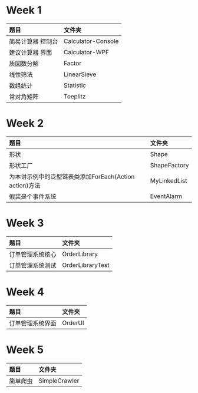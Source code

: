 # Week 1
|题目|文件夹|
|:----|:----|
|简易计算器 控制台|Calculator-Console|
|建议计算器 界面|Calculator-WPF|
|质因数分解|Factor|
|线性筛法|LinearSieve|
|数组统计|Statistic|
|常对角矩阵|Toeplitz|

# Week 2
|题目|文件夹|
|:----|:----|
|形状|Shape|
|形状工厂|ShapeFactory|
|为本讲示例中的泛型链表类添加ForEach(Action<T> action)方法|MyLinkedList|
|假装是个事件系统|EventAlarm|

# Week 3
|题目|文件夹|
|:----|:----|
|订单管理系统核心|OrderLibrary|
|订单管理系统测试|OrderLibraryTest|

# Week 4
|题目|文件夹|
|:----|:----|
|订单管理系统界面|OrderUI|

# Week 5
|题目|文件夹|
|:----|:----|
|简单爬虫|SimpleCrawler|